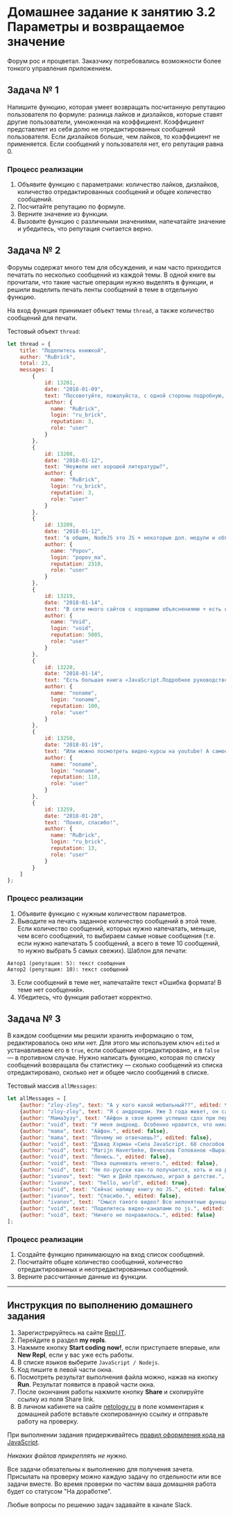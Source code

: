 # Домашнее задание к занятию 3.2 Параметры и возвращаемое значение

Форум рос и процветал. Заказчику потребовались возможности более тонкого управления приложением.

## Задача № 1

Напишите функцию, которая умеет возвращать посчитанную репутацию пользователя по формуле: разница лайков и дизлайков, которые ставят другие пользователи, умноженная на коэффициент. Коэффициент представляет из себя долю не отредактированных сообщений пользователя. Если дизлайков больше, чем лайков, то коэффициент не применяется. Если сообщений у пользователя нет, его репутация равна 0.

### Процесс реализации
1. Объявите функцию с параметрами: количество лайков, дизлайков, количество отредактированных сообщений и общее количество сообщений.
2. Посчитайте репутацию по формуле.
3. Верните значение из функции.
4. Вызовите функцию с различными значениями, напечатайте значение и убедитесь, что репутация считается верно.

## Задача № 2

Форумы содержат много тем для обсуждения, и нам часто приходится печатать по несколько сообщений из каждой темы. В одной книге вы прочитали, что такие частые операции нужно выделять в функции, и решили выделить печать ленты сообщений в теме в отдельную функцию.

На вход функция принимает объект темы `thread`, а также количество сообщений для печати. 

Тестовый объект `thread`:
```js
let thread = {
    title: "Поделитесь книжкой",
    author: "RuBrick",
    total: 23,
    messages: [
        {
            id: 13201,
            date: "2018-01-09",
            text: "Посоветуйте, пожалуйста, с одной стороны подробную, а с другой доступную для понимания книгу по javascript. Спасибо",
            author: {
              name: "RuBrick",
              login: "ru_brick",
              reputation: 3,
              role: "user"
            }
        },
        {
            id: 13208,
            date: "2018-01-12",
            text: "Неужели нет хорошей литературы?",
            author: {
              name: "RuBrick",
              login: "ru_brick",
              reputation: 3,
              role: "user"
            }
        },
        {
            id: 13209,
            date: "2018-01-12",
            text: "в общем, NodeJS это JS + некоторые доп. модули и объекты. Тебе нужна литература по самому JS и дока на официальном сайте.",
            author: {
              name: "Popov",
              login: "popov_ma",
              reputation: 2310,
              role: "user"
            }
        },
        {
            id: 13219,
            date: "2018-01-14",
            text: "В сети много сайтов с хорошими объяснениями + есть курсы.",
            author: {
              name: "Void",
              login: "void",
              reputation: 5005,
              role: "user"
            }
        },
        {
            id: 13220,
            date: "2018-01-14",
            text: "Есть большая книга «JavaScript.Подробное руководство», потом смотришь документацию.",
            author: {
              name: "noname",
              login: "noname",
              reputation: 100,
              role: "user"
            }
        },
        {
            id: 13250,
            date: "2018-01-19",
            text: "Или можно посмотреть видео-курсы на youtube! А самое главное - практика! И этот форум - лучшая тренировочная площадка!",
            author: {
              name: "noname",
              login: "noname",
              reputation: 110,
              role: "user"
            }
        },
        {
            id: 13259,
            date: "2018-01-20",
            text: "Понял, спасибо!",
            author: {
              name: "RuBrick",
              login: "ru_brick",
              reputation: 13,
              role: "user"
            }
        }
    ]
};
```

### Процесс реализации
1. Объявите функцию с нужным количеством параметров.
2. Выводите на печать заданное количество сообщений в этой теме. Если количество сообщений, которых нужно напечатать, меньше, чем всего сообщений, то выбираем самые новые сообщения (т.е. если нужно напечатать 5 сообщений, а всего в теме 10 сообщений, то нужно выбрать 5 самых свежих). Шаблон для печати:
```
Автор1 (репутация: 5): текст сообщения
Автор2 (репутация: 10): текст сообщений
```
3. Если сообщений в теме нет, напечатайте текст «Ошибка формата! В теме нет сообщений».
4. Убедитесь, что функция работает корректно.

## Задача № 3

В каждом сообщении мы решили хранить информацию о том, редактировалось оно или нет. Для этого мы используем ключ `edited` и устанавливаем его в `true`, если сообщение отредактировано, и в `false` — в противном случае. Нужно написать функцию, которая по списку сообщений возвращала бы статистику — сколько сообщений из списка отредактировано, сколько нет и общее число сообщений в списке.

Тестовый массив `allMessages`:
```js
let allMessages = [
    {author: "zloy-zloy", text: "А у кого какой мобильный??", edited: true},
    {author: "zloy-zloy", text: "Я с андроидом. Уже 3 года живет, он самым крепким оказался, пережил 2 утопления.", edited: false},
    {author: "МамаЗузу", text: "Айфон в свое время успешно сдох при первом же падении на кафельную плитку.", edited: false},
    {author: "void", text: "У меня андроид. Особенно нравится, что никаких заморочек с айтюнс.", edited: false},
    {author: "mama", text: "Айфон.", edited: false},
    {author: "mama", text: "Почему не отвечаешь?", edited: false},
    {author: "void", text: "Дэвид Хэрман «Сила JavaScript. 68 способов эффективного использования JS».", edited: false},
    {author: "void", text: "Marijn Haverbeke, Вячеслав Голованов «Выразительный javascript: Введение».", edited: false},
    {author: "void", text: "Ленюсь.", edited: false},
    {author: "void", text: "Пока оценивать нечего.", edited: false},
    {author: "void", text: "Не по-русски как-то получается, хоть и на русском.", edited: false},
    {author: "ivanov", text: "Чип и Дейл прикольно, играл в детстве.", edited: false},
    {author: "ivanov", text: "hello, world", edited: true},
    {author: "void", text: "Сейчас напишу книгу по JS.", edited: false},
    {author: "ivanov", text: "Спасибо.", edited: false},
    {author: "ivanov", text: "Смысл такого видео? Все непонятные функции приходится самому смотреть. Надо не так делать. Пишете код - объясняете сразу, что к чему, голосом, ну, или там, текстом хотя бы, хотя лучше голосом.", edited: true},
    {author: "void", text: "Поделитесь видео-каналами по js.", edited: false},
    {author: "void", text: "Ничего не понравилось.", edited: false}
];
```

### Процесс реализации
1. Создайте функцию принимающую на вход список сообщений.
2. Посчитайте общее количество сообщений, количество отредактированных и неотредактированных сообщений.
3. Верните рассчитанные данные из функции.

***

## Инструкция по выполнению домашнего задания

1. Зарегистрируйтесь на сайте [Repl.IT](http://repl.it/).
2. Перейдите в раздел **my repls**.
3. Нажмите кнопку **Start coding now!**, если приступаете впервые, или **New Repl**, если у вас уже есть работы.
4. В списке языков выберите `JavaScript / Nodejs`.
5. Код пишите в левой части окна.
6. Посмотреть результат выполнения файла можно, нажав на кнопку **Run**. Результат появится в правой части окна.
7. После окончания работы нажмите кнопку **Share** и скопируйте ссылку из поля Share link.
8. В личном кабинете на сайте [netology.ru](http://netology.ru/) в поле комментария к домашней работе вставьте скопированную ссылку и отправьте работу на проверку.

При выполнении задания придерживайтесь [правил оформления кода на JavaScript](/codestyle.md).

*Никаких файлов прикреплять не нужно.*

Все задачи обязательны к выполнению для получения зачета. Присылать на проверку можно каждую задачу по отдельности или все задачи вместе. Во время проверки по частям ваша домашняя работа будет со статусом "На доработке".

Любые вопросы по решению задач задавайте в канале Slack.
